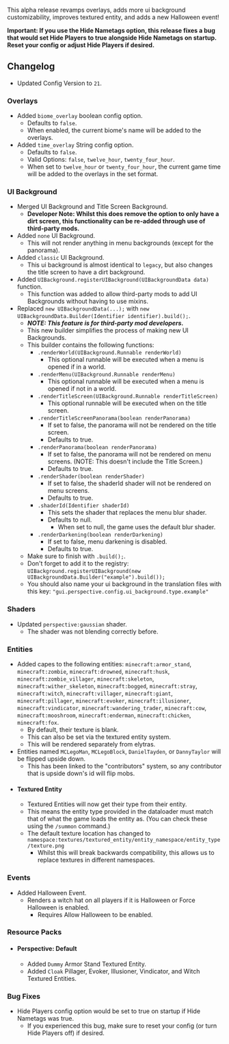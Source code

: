 This alpha release revamps overlays, adds more ui background customizability, improves textured entity, and adds a new Halloween event!  

**Important: If you use the Hide Nametags option, this release fixes a bug that would set Hide Players to true alongside Hide Nametags on startup. Reset your config or adjust Hide Players if desired.**  

## Changelog  
- Updated Config Version to `21`.  
### Overlays  
- Added `biome_overlay` boolean config option.  
  - Defaults to `false`.  
  - When enabled, the current biome's name will be added to the overlays.  
- Added `time_overlay` String config option.  
  - Defaults to `false`.  
  - Valid Options: `false`, `twelve_hour`, `twenty_four_hour`.  
  - When set to `twelve_hour` or `twenty_four_hour`, the current game time will be added to the overlays in the set format.  
### UI Background  
- Merged UI Background and Title Screen Background.  
  - **Developer Note: Whilst this does remove the option to only have a dirt screen, this functionality can be re-added through use of third-party mods.**  
- Added `none` UI Background.  
  - This will not render anything in menu backgrounds (except for the panorama).  
- Added `classic` UI Background.  
  - This ui background is almost identical to `legacy`, but also changes the title screen to have a dirt background.  
- Added `UIBackground.registerUIBackground(UIBackgroundData data)` function.
  - This function was added to allow third-party mods to add UI Backgrounds without having to use mixins.  
- Replaced `new UIBackgroundData(...);` with `new UIBackgroundData.Builder(Identifier identifier).build();`.  
  - ***NOTE: This feature is for third-party mod developers.***  
  - This new builder simplifies the process of making new UI Backgrounds.    
  - This builder contains the following functions:  
    - `.renderWorld(UIBackground.Runnable renderWorld)`  
      - This optional runnable will be executed when a menu is opened if in a world.
    - `.renderMenu(UIBackground.Runnable renderMenu)`
      - This optional runnable will be executed when a menu is opened if not in a world.  
    - `.renderTitleScreen(UIBackground.Runnable renderTitleScreen)`  
      - This optional runnable will be executed when on the title screen.  
    - `.renderTitleScreenPanorama(boolean renderPanorama)`  
      - If set to false, the panorama will not be rendered on the title screen.  
      - Defaults to true.  
    - `.renderPanorama(boolean renderPanorama)`  
      - If set to false, the panorama will not be rendered on menu screens. (NOTE: This doesn't include the Title Screen.)
      - Defaults to true.
    - `.renderShader(boolean renderShader)`
      - If set to false, the shaderId shader will not be rendered on menu screens.  
      - Defaults to true.
    - `.shaderId(Identifier shaderId)`  
      - This sets the shader that replaces the menu blur shader.  
      - Defaults to null.
        - When set to null, the game uses the default blur shader.  
    - `.renderDarkening(boolean renderDarkening)`
      - If set to false, menu darkening is disabled.  
      - Defaults to true.  
  - Make sure to finish with `.build();`.  
  - Don't forget to add it to the registry: `UIBackground.registerUIBackground(new UIBackgroundData.Builder("example").build());`  
  - You should also name your ui background in the translation files with this key: `"gui.perspective.config.ui_background.type.example"`  
### Shaders  
- Updated `perspective:gaussian` shader.  
  - The shader was not blending correctly before.  
### Entities  
- Added capes to the following entities: `minecraft:armor_stand`, `minecraft:zombie`, `minecraft:drowned`, `minecraft:husk`, `minecraft:zombie_villager`, `minecraft:skeleton`, `minecraft:wither_skeleton`, `minecraft:bogged`, `minecraft:stray`, `minecraft:witch`, `minecraft:villager`, `minecraft:giant`, `minecraft:pillager`, `minecraft:evoker`, `minecraft:illusioner`, `minecraft:vindicator`, `minecraft:wandering_trader`, `minecraft:cow`, `minecraft:mooshroom`, `minecraft:enderman`, `minecraft:chicken`, `minecraft:fox`.  
  - By default, their texture is blank.  
  - This can also be set via the textured entity system.  
  - This will be rendered separately from elytras.  
- Entities named `MCLegoMan`, `MCLegoBlock`, `DanielTayden`, or `DannyTaylor` will be flipped upside down.  
  - This has been linked to the "contributors" system, so any contributor that is upside down's id will flip mobs.  
- #### Textured Entity  
  - Textured Entities will now get their type from their entity.  
  - This means the entity type provided in the dataloader must match that of what the game loads the entity as. (You can check these using the `/summon` command.)  
  - The default texture location has changed to `namespace:textures/textured_entity/entity_namespace/entity_type/texture.png`  
    - Whilst this will break backwards compatibility, this allows us to replace textures in different namespaces.  
### Events  
- Added Halloween Event.  
  - Renders a witch hat on all players if it is Halloween or Force Halloween is enabled.  
    - Requires Allow Halloween to be enabled.  
### Resource Packs  
- #### Perspective: Default
  - Added `Dummy` Armor Stand Textured Entity.  
  - Added `Cloak` Pillager, Evoker, Illusioner, Vindicator, and Witch Textured Entities.  
### Bug Fixes  
- Hide Players config option would be set to true on startup if Hide Nametags was true.  
  - If you experienced this bug, make sure to reset your config (or turn Hide Players off) if desired.  